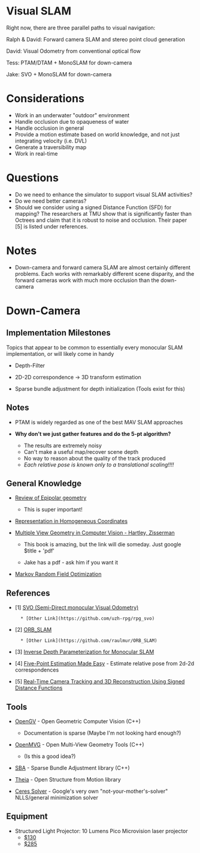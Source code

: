 Visual SLAM
===========

Right now, there are three parallel paths to visual navigation:

Ralph & David: Forward camera SLAM and stereo point cloud generation

David: Visual Odometry from conventional optical flow

Tess: PTAM/DTAM + MonoSLAM for down-camera

Jake: SVO + MonoSLAM for down-camera

# Considerations
* Work in an underwater "outdoor" environment
* Handle occlusion due to opaqueness of water
* Handle occlusion in general
* Provide a motion estimate based on world knowledge, and not just integrating velocity (i.e. DVL)
* Generate a traversibility map
* Work in real-time

# Questions
* Do we need to enhance the simulator to support visual SLAM activities?
* Do we need better cameras?
* Should we consider using a signed Distance Function (SFD) for mapping? The researchers at TMU show that is
significantly faster than Octrees and claim that it is robust to noise and occlusion. Their paper [5] is listed under references.

# Notes
* Down-camera and forward camera SLAM are almost certainly different problems. Each works with remarkably different scene disparity, and the forward cameras work with much more occlusion than the down-camera


# Down-Camera

## Implementation Milestones

Topics that appear to be common to essentially every monocular SLAM implementation, or will likely come in handy
* Depth-Filter

* 2D-2D correspondence -> 3D transform estimation

* Sparse bundle adjustment for depth initialization (Tools exist for this)

## Notes
* PTAM is widely regarded as one of the best MAV SLAM approaches

* **Why don't we just gather features and do the 5-pt algorithm?**
    * The results are extremely noisy
    * Can't make a useful map/recover scene depth
    * No way to reason about the quality of the track produced
    * *Each relative pose is known only to a translational scaling!!!!*


## General Knowledge
* [Review of Epipolar geometry](https://www.robots.ox.ac.uk/~vgg/hzbook/hzbook1/HZepipolar.pdf)
    * This is super important!


* [Representation in Homogeneous Coordinates](http://robotics.stanford.edu/~birch/projective/node4.html)


* [Multiple View Geometry in Computer Vision - Hartley, Zisserman](ftp://vista.eng.tau.ac.il/dropbox/aviad/Hartley,%20Zisserman%20-%20Multiple%20View%20Geometry%20in%20Computer%20Vision.pdf)

    * This book is amazing, but the link will die someday. Just google $title + 'pdf'

    * Jake has a pdf - ask him if you want it


* [Markov Random Field Optimization](http://homepages.inf.ed.ac.uk/rbf/CVonline/LOCAL_COPIES/AV0809/ORCHARD/)


## References

* [1] [SVO (Semi-Direct monocular Visual Odometry)](http://rpg.ifi.uzh.ch/docs/ICRA14_Forster.pdf)

        * [Other Link](https://github.com/uzh-rpg/rpg_svo)

* [2] [ORB_SLAM](http://webdiis.unizar.es/~raulmur/MurMontielTardosTRO15.pdf)

        * [Other Link](https://github.com/raulmur/ORB_SLAM)

* [3] [Inverse Depth Parameterization for Monocular SLAM](https://www.doc.ic.ac.uk/~ajd/Publications/civera_etal_tro2008.pdf)

* [4] [Five-Point Estimation Made Easy](http://users.cecs.anu.edu.au/~hongdong/new5pt_cameraREady_ver_1.pdf) - Estimate relative pose from 2d-2d correspondences

* [5] [Real-Time Camera Tracking and 3D Reconstruction Using Signed Distance Functions](http://www.roboticsproceedings.org/rss09/p35.pdf)


## Tools

* [OpenGV](http://laurentkneip.github.io/opengv/index.html) - Open Geometric Computer Vision (C++)

    * Documentation is sparse (Maybe I'm not looking hard enough?)

* [OpenMVG](http://imagine.enpc.fr/~moulonp/openMVG/) - Open Multi-View Geometry Tools (C++)

    * (Is this a good idea?)

* [SBA](http://users.ics.forth.gr/~lourakis/sba/) - Sparse Bundle Adjustment library (C++)

* [Theia](http://www.theia-sfm.org/applications.html) - Open Structure from Motion library

* [Ceres Solver](http://ceres-solver.org/nnls_tutorial.html#introduction) - Google's very own "not-your-mother's-solver" NLLS/general minimization solver


## Equipment
* Structured Light Projector: 10 Lumens Pico Microvision laser projector
    * [$130](http://www.amazon.com/MicroVision-SHOWWX-Classic-Laser-Projector/dp/B003G5ML9Y)
    * [$285](http://www.amazon.com/MicroVision-SHOWWX-Classic-Laser-Projector/dp/B003G5ML9Y)